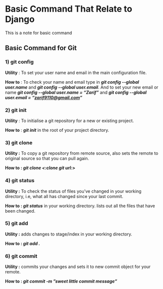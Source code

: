 # Basic Command That Relate to Django

This is a note for basic command

## Basic Command for Git

### 1) git config
**Utility** : To set your user name and email in the main configuration file.
  
**How to** : To check your name and email type in **_git config --global user.name_** and **_git config --global user.email_**. And to set your new email or name **_git config --global user.name = “Zarif”_** and **_git config --global user.email = “zarif9110@gmail.com”_**
  
### 2) git init
**Utility** : To initialise a git repository for a new or existing project.

**How to** : **_git init_** in the root of your project directory.

### 3) git clone
**Utility :** To copy a git repository from remote source, also sets the remote to original source so that you can pull again.

**How to : _git clone <:clone git url:>_**

### 4) git status
**Utility :** To check the status of files you’ve changed in your working directory, i.e, what all has changed since your last commit.

**How to : _git status_** in your working directory. lists out all the files that have been changed.

### 5) git add
**Utility :** adds changes to stage/index in your working directory.

**How to : _git add ._**

### 6) git commit
**Utility :** commits your changes and sets it to new commit object for your remote.

**How to : _git commit -m ”sweet little commit message”_**
